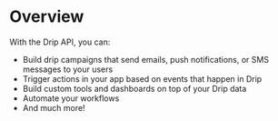 # Overview

With the Drip API, you can:

- Build drip campaigns that send emails, push notifications, or SMS messages to
  your users
- Trigger actions in your app based on events that happen in Drip
- Build custom tools and dashboards on top of your Drip data
- Automate your workflows
- And much more!

